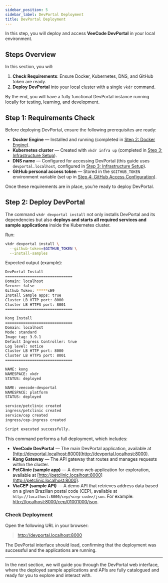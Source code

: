 ```yaml
---
sidebar_position: 5
sidebar_label: DevPortal Deployment
title: DevPortal Deployment
---
```


In this step, you will deploy and access **VeeCode DevPortal** in your local environment.

## Steps Overview

In this section, you will:

1. **Check Requirements**: Ensure Docker, Kubernetes, DNS, and GitHub token are ready.
1. **Deploy DevPortal** into your local cluster with a single `vkdr` command.

By the end, you will have a fully functional DevPortal instance running locally for testing, learning, and development.

## Step 1: Requirements Check

Before deploying DevPortal, ensure the following prerequisites are ready:

- **Docker Engine** — Installed and running (completed in [Step 2: Docker Engine](requirements.md#step-2-docker-engine)).
- **Kubernetes cluster** — Created with `vkdr infra up` (completed in [Step 3: Infrastructure Setup](infra.md#step-1-start-a-local-cluster)).
- **DNS name** — Configured for accessing DevPortal (this guide uses `devportal.localhost`, configured in [Step 3: Infrastructure Setup](infra.md#step-2-create-host-entries)).
- **GitHub personal access token** — Stored in the `$GITHUB_TOKEN` environment variable (set up in [Step 4: GitHub Access Configuration](github.md)).

Once these requirements are in place, you’re ready to deploy DevPortal.

## Step 2: Deploy DevPortal

The command `vkdr devportal install` not only installs DevPortal and its dependencies but also **deploys and starts all required services and sample applications** inside the Kubernetes cluster.

Run:

```sh
vkdr devportal install \
  --github-token=$GITHUB_TOKEN \
  --install-samples
```

Expected output (example):

```sh
DevPortal Install
==============================
Domain: localhost
Secure: false
Github Token: *****sE9
Install Sample apps: true
Cluster LB HTTP port: 8000
Cluster LB HTTPS port: 8001
==============================

Kong Install
==============================
Domain: localhost
Mode: standard
Image tag: 3.9.1
Default Ingress Controller: true
Log level: notice
Cluster LB HTTP port: 8000
Cluster LB HTTPS port: 8001
==============================

NAME: kong
NAMESPACE: vkdr
STATUS: deployed

NAME: veecode-devportal
NAMESPACE: platform
STATUS: deployed

service/petclinic created
ingress/petclinic created
service/cep created
ingress/cep-ingress created

Script executed successfully.
```

This command performs a full deployment, which includes:

- **VeeCode DevPortal** — The main DevPortal application, available at [http://devportal.localhost:8000](http://devportal.localhost:8000).
- **Kong Gateway** — The API gateway that routes and manages requests within the cluster.
- **PetClinic (sample app)** — A demo web application for exploration, available at [http://petclinic.localhost:8000](http://petclinic.localhost:8000).
- **ViaCEP (sample API)** — A demo API that retrieves address data based on a given Brazilian postal code (CEP), available at `http://localhost:8000/cep/<cep-code>/json`. For example: [http://localhost:8000/cep/01001000/json](http://localhost:8000/cep/01001000/json).

### Check Deployment

Open the following URL in your browser:

> http://devportal.localhost:8000

The DevPortal interface should load, confirming that the deployment was successful and the applications are running.

---

In the next section, we will guide you through the DevPortal web interface, where the deployed sample applications and APIs are fully catalogued and ready for you to explore and interact with.
